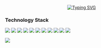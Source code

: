 <div align = "center">
  
[![Typing SVG](https://readme-typing-svg.demolab.com?font=Fira+Code&weight=600&size=22&pause=2000&color=1B2932&background=FFFFFF&center=true&vCenter=true&width=600&lines=Hi%2C+I'm+Thomas%2C+an+aspiring+developer)](https://git.io/typing-svg)

</div>

<h3>
  Technology Stack
</h3>
<p>
  <img src="https://img.shields.io/badge/Rust-ef4a00?style=flat&logo=rust&logoColor=white">
  <img src="https://img.shields.io/badge/Go-00ADD8?style=flat&logo=go&logoColor=white">
  <img src="https://img.shields.io/badge/Python-3776AB?style=flat&logo=python&logoColor=white">
  <img src="https://img.shields.io/badge/Kotlin-black?style=flat&logo=kotlin">
  <img src="https://img.shields.io/badge/C-00599C?style=flat&logo=c&logoColor=white"/>
  <img src="https://img.shields.io/badge/-C++-00599C?style=flat&logo=c"/>
  <img src="https://img.shields.io/badge/-HTML5-E34F26?style=flat&logo=html5&logoColor=white"/>
  <img src="https://img.shields.io/badge/-CSS3-1572B6?style=flat&logo=css3"/>
  <img src="https://img.shields.io/badge/-JavaScript-black?style=flat&logo=javascript"/>
  <img src="https://img.shields.io/badge/-Nodejs-black?style=flat&logo=Node.js"/>
  <img src="https://img.shields.io/badge/PHP-black?style=flat&logo=php">
</p>
<p>
  <img src = "https://github-readme-stats.vercel.app/api/top-langs/?username=thomas-souchet&hide=css,powershell,html&layout=compact&theme=swift">
</p>
